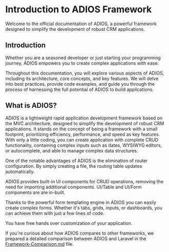 # Introduction to ADIOS Framework

Welcome to the official documentation of ADIOS, a powerful framework designed to simplify the development of robust CRM applications.

## Introduction

Whether you are a seasoned developer or just starting your programming journey, ADIOS empowers you to create complex applications with ease.

Throughout this documentation, you will explore various aspects of ADIOS, including its architecture, core concepts, and key features. We will delve into best practices, provide code examples, and guide you through the process of harnessing the full potential of ADIOS to build applications.

## What is ADIOS?

ADIOS is a lightweight rapid application development framework based on the MVC architecture, designed to simplify the development of robust CRM applications. It stands on the concept of being a framework with a small footprint, prioritizing efficiency, performance, and speed as key features. With only a little coding, you can create application with complete CRUD functionality, containing complex inputs such as dates, WYSIWYG editors, or autocomplete, and able to manage complex data structures.

One of the notable advantages of ADIOS is the elimination of router configuration. By simply creating a file, the routing table updates automatically.

ADIOS provides built-in UI components for CRUD operations, removing the need for importing additional components. UI/Table and UI/Form components are are in-built.

Thanks to the powerful form templating engine in ADIOS you can easily create complex forms. Whether it's tabs, grids, inputs, or dashboards, you can achieve them with just a few lines of code.

You have free hands over customization of your application.

If you're curious about how ADIOS compares to other frameworks, we prepared a detailed comparison between ADIOS and Laravel in the [Framework-Comparison.md](1.Introduction/Framework-Comparison.md) file.
